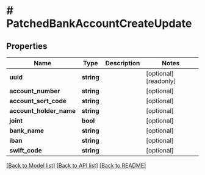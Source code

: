 # # PatchedBankAccountCreateUpdate

## Properties

Name | Type | Description | Notes
------------ | ------------- | ------------- | -------------
**uuid** | **string** |  | [optional] [readonly]
**account_number** | **string** |  | [optional]
**account_sort_code** | **string** |  | [optional]
**account_holder_name** | **string** |  | [optional]
**joint** | **bool** |  | [optional]
**bank_name** | **string** |  | [optional]
**iban** | **string** |  | [optional]
**swift_code** | **string** |  | [optional]

[[Back to Model list]](../../README.md#models) [[Back to API list]](../../README.md#endpoints) [[Back to README]](../../README.md)
